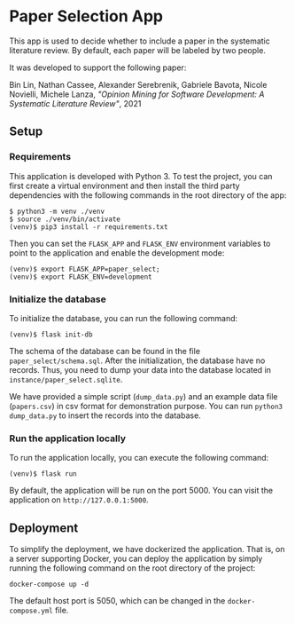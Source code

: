 # Paper Selection App

This app is used to decide whether to include a paper in the systematic literature review. By default, each paper will be labeled by two people.  

It was developed to support the following paper:

Bin Lin, Nathan Cassee, Alexander Serebrenik, Gabriele Bavota, Nicole Novielli, Michele Lanza, *"Opinion Mining for Software Development: A Systematic Literature Review"*, 2021


## Setup

### Requirements

This application is developed with Python 3. To test the project, you can first create a virtual environment and then install the third party dependencies with the following commands in the root directory of the app:

```
$ python3 -m venv ./venv
$ source ./venv/bin/activate
(venv)$ pip3 install -r requirements.txt
```

Then you can set the ``FLASK_APP`` and ``FLASK_ENV`` environment variables to point to the application and enable the development mode:

```
(venv)$ export FLASK_APP=paper_select;
(venv)$ export FLASK_ENV=development
```

### Initialize the database

To initialize the database, you can run the following command:

```
(venv)$ flask init-db
```

The schema of the database can be found in the file ``paper_select/schema.sql``. After the initialization, the database have no records. Thus, you need to dump your data into the database located in ``instance/paper_select.sqlite``.

We have provided a simple script (``dump_data.py``) and an example data file (``papers.csv``) in csv format for demonstration purpose. You can run ``python3 dump_data.py`` to insert the records into the database.    

### Run the application locally

To run the application locally, you can execute the following command:

```
(venv)$ flask run
```

By default, the application will be run on the port 5000. You can visit the application on ``http://127.0.0.1:5000``. 

## Deployment

To simplify the deployment, we have dockerized the application. That is, on a server supporting Docker, you can deploy the application by simply running the following command on the root directory of the project:

```
docker-compose up -d
```

The default host port is 5050, which can be changed in the ``docker-compose.yml`` file.